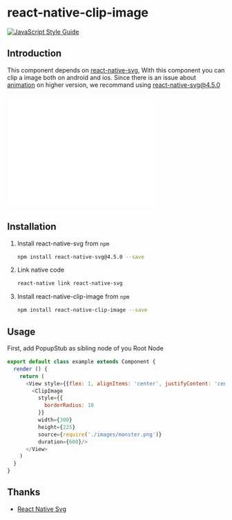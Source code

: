 # react-native-clip-image

[![JavaScript Style Guide](https://cdn.rawgit.com/feross/standard/master/badge.svg)](https://github.com/feross/standard)  
  
## Introduction 
This component depends on [react-native-svg](https://github.com/react-native-community/react-native-svg), With this component you can clip a image both on android and ios. Since there is an issue about [animation](https://github.com/react-native-community/react-native-svg/issues/251) on higher version, we recommand using react-native-svg@4.5.0

![demo](https://github.com/UnPourTous/react-native-clip-image/blob/master/screenshots/clip-image-demo.gif?raw=true)

## Installation 
1. Install react-native-svg from `npm`

    ```bash
    npm install react-native-svg@4.5.0 --save
    ```
    
2. Link native code

    ```bash
    react-native link react-native-svg
    ```
    
3. Install react-native-clip-image from `npm`

    ```bash
    npm install react-native-clip-image --save
    ```

## Usage
First, add PopupStub as sibling node of you Root Node
``` js
export default class example extends Component {
  render () {
    return (
      <View style={{flex: 1, alignItems: 'center', justifyContent: 'center'}}>
        <ClipImage
          style={{
            borderRadius: 10
          }}
          width={300}
          height={225}
          source={require('./images/monster.png')}
          duration={600}/>
      </View>
    )
  }
}
```
## Thanks
* [React Native Svg](https://github.com/react-native-community/react-native-svg)
